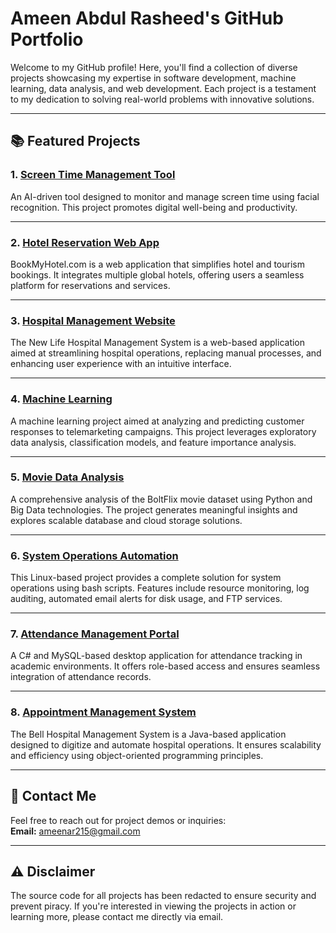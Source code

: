 # Ameen Abdul Rasheed's GitHub Portfolio

Welcome to my GitHub profile! Here, you'll find a collection of diverse projects showcasing my expertise in software development, machine learning, data analysis, and web development. Each project is a testament to my dedication to solving real-world problems with innovative solutions.

---

## 📚 **Featured Projects**

### 1. [Screen Time Management Tool](https://github.com/ameen-ar/screen-time-management-tool)  
An AI-driven tool designed to monitor and manage screen time using facial recognition. This project promotes digital well-being and productivity.

---

### 2. [Hotel Reservation Web App](https://github.com/ameen-ar/hotel-reservation-web-app)  
BookMyHotel.com is a web application that simplifies hotel and tourism bookings. It integrates multiple global hotels, offering users a seamless platform for reservations and services.

---

### 3. [Hospital Management Website](https://github.com/ameen-ar/hospital-management-website)  
The New Life Hospital Management System is a web-based application aimed at streamlining hospital operations, replacing manual processes, and enhancing user experience with an intuitive interface.

---

### 4. [Machine Learning](https://github.com/ameen-ar/machine-learning)  
A machine learning project aimed at analyzing and predicting customer responses to telemarketing campaigns. This project leverages exploratory data analysis, classification models, and feature importance analysis.

---

### 5. [Movie Data Analysis](https://github.com/ameen-ar/movie-data-analysis)  
A comprehensive analysis of the BoltFlix movie dataset using Python and Big Data technologies. The project generates meaningful insights and explores scalable database and cloud storage solutions.

---

### 6. [System Operations Automation](https://github.com/ameen-ar/system-operations-automation)  
This Linux-based project provides a complete solution for system operations using bash scripts. Features include resource monitoring, log auditing, automated email alerts for disk usage, and FTP services.

---

### 7. [Attendance Management Portal](https://github.com/ameen-ar/attendance-management-portal)  
A C# and MySQL-based desktop application for attendance tracking in academic environments. It offers role-based access and ensures seamless integration of attendance records.

---

### 8. [Appointment Management System](https://github.com/ameen-ar/appointment-management-system)  
The Bell Hospital Management System is a Java-based application designed to digitize and automate hospital operations. It ensures scalability and efficiency using object-oriented programming principles.

---

## 📩 **Contact Me**

Feel free to reach out for project demos or inquiries:  
**Email:** ameenar215@gmail.com

---

## ⚠️ **Disclaimer**

The source code for all projects has been redacted to ensure security and prevent piracy. If you're interested in viewing the projects in action or learning more, please contact me directly via email.
